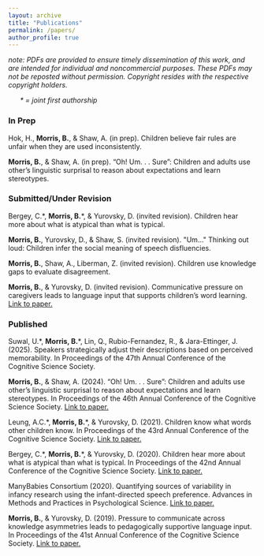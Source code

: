 ```yaml
---
layout: archive
title: "Publications"
permalink: /papers/
author_profile: true
---
```


*note: PDFs are provided to ensure timely dissemination of this work, and are intended for individual and noncommercial purposes. These PDFs may not be reposted without permission. Copyright resides with the respective copyright holders.*

&nbsp; &nbsp; &nbsp; *\* = joint first authorship*



<!-- - [Peer-Reviewed Journal Articles](#peer-reviewed-journal-articles)
- [Refereed Conference Proceeding Papers](#refereed-conference-proceeding-papers)
- [Book Chapters](#book-chapters) -->

### **In Prep**

Hok, H., **Morris, B.**, & Shaw, A. (in prep). Children believe fair rules are unfair when they are used inconsistently. 

**Morris, B.**, & Shaw, A. (in prep). “Oh! Um. . . Sure”: Children and adults use other’s linguistic surprisal to reason about expectations and learn stereotypes.

### **Submitted/Under Revision**

Bergey, C.\*, **Morris, B.**\*, & Yurovsky, D. (invited revision). Children hear more about what is atypical than what is typical. 

**Morris, B.**, Yurovsky, D., & Shaw, S. (invited revision). "Um..." Thinking out loud: Children infer the social meaning of speech disfluencies.

**Morris, B.**, Shaw, A., Liberman, Z. (invited revision). Children use knowledge gaps to evaluate disagreement.

**Morris, B.**, & Yurovsky, D. (invited revision). Communicative pressure on caregivers leads to language input that supports children’s word learning. <a href='https://osf.io/preprints/psyarxiv/r5d84' target='_blank'> Link to paper.</a> 


### **Published**

Suwal, U.\*, **Morris, B.**\*, Lin, Q., Rubio-Fernandez, R., & Jara-Ettinger, J. (2025). Speakers strategically adjust their descriptions based on perceived memorability. In Proceedings of the 47th Annual Conference of the Cognitive Science Society.

**Morris, B.**, & Shaw, A. (2024). “Oh! Um. . . Sure”: Children and adults use other’s linguistic surprisal to reason about expectations and learn stereotypes. In Proceedings of the 46th Annual Conference of the Cognitive Science Society. <a href='https://escholarship.org/uc/item/9zf0v51g' target='_blank'> Link to paper.</a>
	   
Leung, A.C.\*, **Morris, B.**\*, & Yurovsky, D. (2021). Children know what words other children know. In Proceedings of the 43rd Annual Conference of the Cognitive Science Society. <a href='https://escholarship.org/uc/item/9q622275' target='_blank'> Link to paper.</a>

Bergey, C.\*, **Morris, B.**\*, & Yurovsky, D. (2020). Children hear more about what is atypical than what is typical. In Proceedings of the 42nd Annual Conference of the Cognitive Science Society. <a href='https://escholarship.org/uc/item/02m9b7cf' target='_blank'> Link to paper.</a>

ManyBabies Consortium (2020). Quantifying sources of variability in infancy research using the infant-directed speech preference. Advances in Methods and Practices in Psychological Science. <a href='https://journals.sagepub.com/doi/10.1177/2515245919900809' target='_blank'> Link to paper.</a>

**Morris, B.**, & Yurovsky, D. (2019). Pressure to communicate across knowledge asymmetries leads to pedagogically supportive language input. In Proceedings of the 41st Annual Conference of the Cognitive Science Society. <a href='https://escholarship.org/uc/item/40m452d4' target='_blank'> Link to paper.</a>
